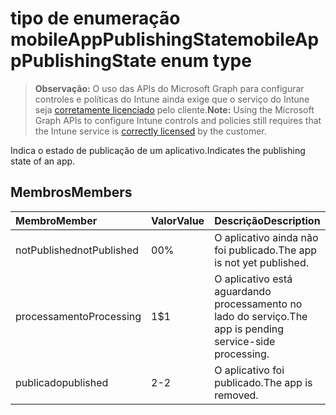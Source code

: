 # <a name="mobileapppublishingstate-enum-type"></a><span data-ttu-id="044a2-101">tipo de enumeração mobileAppPublishingState</span><span class="sxs-lookup"><span data-stu-id="044a2-101">mobileAppPublishingState enum type</span></span>

> <span data-ttu-id="044a2-102">**Observação:** O uso das APIs do Microsoft Graph para configurar controles e políticas do Intune ainda exige que o serviço do Intune seja [corretamente licenciado](https://go.microsoft.com/fwlink/?linkid=839381) pelo cliente.</span><span class="sxs-lookup"><span data-stu-id="044a2-102">**Note:** Using the Microsoft Graph APIs to configure Intune controls and policies still requires that the Intune service is [correctly licensed](https://go.microsoft.com/fwlink/?linkid=839381) by the customer.</span></span>

<span data-ttu-id="044a2-103">Indica o estado de publicação de um aplicativo.</span><span class="sxs-lookup"><span data-stu-id="044a2-103">Indicates the publishing state of an app.</span></span>
## <a name="members"></a><span data-ttu-id="044a2-104">Membros</span><span class="sxs-lookup"><span data-stu-id="044a2-104">Members</span></span>
|<span data-ttu-id="044a2-105">Membro</span><span class="sxs-lookup"><span data-stu-id="044a2-105">Member</span></span>|<span data-ttu-id="044a2-106">Valor</span><span class="sxs-lookup"><span data-stu-id="044a2-106">Value</span></span>|<span data-ttu-id="044a2-107">Descrição</span><span class="sxs-lookup"><span data-stu-id="044a2-107">Description</span></span>|
|:---|:---|:---|
|<span data-ttu-id="044a2-108">notPublished</span><span class="sxs-lookup"><span data-stu-id="044a2-108">notPublished</span></span>|<span data-ttu-id="044a2-109">0</span><span class="sxs-lookup"><span data-stu-id="044a2-109">0%</span></span>|<span data-ttu-id="044a2-110">O aplicativo ainda não foi publicado.</span><span class="sxs-lookup"><span data-stu-id="044a2-110">The app is not yet published.</span></span>|
|<span data-ttu-id="044a2-111">processamento</span><span class="sxs-lookup"><span data-stu-id="044a2-111">Processing</span></span>|<span data-ttu-id="044a2-112">1</span><span class="sxs-lookup"><span data-stu-id="044a2-112">$1</span></span>|<span data-ttu-id="044a2-113">O aplicativo está aguardando processamento no lado do serviço.</span><span class="sxs-lookup"><span data-stu-id="044a2-113">The app is pending service-side processing.</span></span>|
|<span data-ttu-id="044a2-114">publicado</span><span class="sxs-lookup"><span data-stu-id="044a2-114">published</span></span>|<span data-ttu-id="044a2-115">2</span><span class="sxs-lookup"><span data-stu-id="044a2-115">-2</span></span>|<span data-ttu-id="044a2-116">O aplicativo foi publicado.</span><span class="sxs-lookup"><span data-stu-id="044a2-116">The app is removed.</span></span>|



